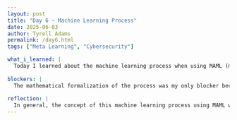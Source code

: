 ```yaml
---
layout: post
title: "Day 6 – Machine Learning Process"
date: 2025-06-03
author: Tyrell Adams
permalink: /day6.html
tags: ["Meta Learning", "Cybersecurity"]

what_i_learned: |
  Today I learned about the machine learning process when using MAML (meta agnostic meta learning) which is a meta learning algorithm that finds optimal parameters for a ML model that maximizes performance across a variety of tasks and also there is Meta-adv, which is the proposed novel framework that follows the structure of MAML. These will improve machine learning model's ability to withstand adversarial attacks(robustness). I also learned about an example of this process that involves training for image detection. Using attacked images, which are images that are slighlty altered to bypass a system, you split 2/3 of the images into a training subset which trains the model and then the rest of the images are moved into the test subset in order to test if the model can detect attackers that it's never seen before.
  
blockers: |
  The mathematical formalization of the process was my only blocker because its a little confusing and it's also alot of information to take in at one time when it comes to the different symbols and meanings behind those symbols.
  
reflection: |
  In general, the concept of this machine learning process using MAML was understandable, but once I got into the details it became more complex and dificult. But im staring to understand things more and more, like how the system is trained to be specific.Overall the process of learning the base objective is going very smooth. If I continue to go over things, ill have no doubt that it will come to me eventually.
---
```

